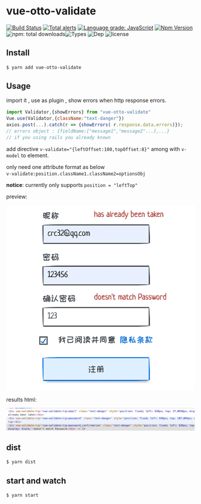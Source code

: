 # vue-otto-validate
[![Build Status](https://travis-ci.org/bung87/vue-otto-validate.svg?branch=master)](https://travis-ci.org/bung87/vue-otto-validate)  [![Total alerts](https://img.shields.io/lgtm/alerts/g/bung87/vue-otto-validate.svg?logo=lgtm&logoWidth=18)](https://lgtm.com/projects/g/bung87/vue-otto-validate/alerts/)
[![Language grade: JavaScript](https://img.shields.io/lgtm/grade/javascript/g/bung87/vue-otto-validate.svg?logo=lgtm&logoWidth=18)](https://lgtm.com/projects/g/bung87/vue-otto-validate/context:javascript) [![Npm Version](https://badgen.net/npm/v/vue-otto-validate)](https://www.npmjs.com/package/vue-otto-validate)  ![npm: total downloads](https://badgen.net/npm/dt/vue-otto-validate)![Types](https://badgen.net/npm/types/vue-otto-validate) ![Dep](https://badgen.net/david/dep/bung87/vue-otto-validate) ![license](https://badgen.net/npm/license/vue-otto-validate)

## Install

```sh
$ yarn add vue-otto-validate
```
## Usage  
import it , use as plugin , show errors when http response errors.
```js
import Validator,{showErrors} from "vue-otto-validate"
Vue.use(Validator,{className:"text-danger"})
axios.post(...).catch(r => {showErrors( r.response.data.errors)});
// errors object : {fieldName:["message1","message2"...],...}
// if you using rails you already known
```
add directive `v-validate="{leftOffset:100,topOffset:8}"` among with `v-model` to element.  

only need one attribute format as below  
`v-validate:position.className1.className2=optionsObj`  

__notice__: currently only supports `position = "leftTop"`  

preview:

![preview](media/preview.min.png)

results html:

![html](media/html.min.png)

## dist

```sh
$ yarn dist
```

## start and watch

```sh
$ yarn start
```
